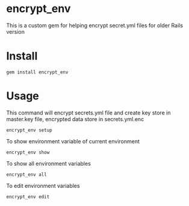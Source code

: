 # encrypt_env
This is a custom gem for helping encrypt secret.yml files for older Rails version

# Install
```
gem install encrypt_env
```

# Usage
This command will encrypt secrets.yml file and create key store in master.key file, encrypted data store in secrets.yml.enc
```
encrypt_env setup
```

To show environment variable of current environment
```
encrypt_env show
```

To show all environment variables
```
encrypt_env all
```

To edit environment variables
```
encrypt_env edit
```
